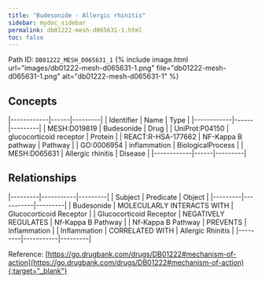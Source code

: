 ```yaml
---
title: "Budesonide - Allergic rhinitis"
sidebar: mydoc_sidebar
permalink: db01222-mesh-d065631-1.html
toc: false 
---
```



Path ID: `DB01222_MESH_D065631_1`
{% include image.html url="images/db01222-mesh-d065631-1.png" file="db01222-mesh-d065631-1.png" alt="db01222-mesh-d065631-1" %}

## Concepts

|------------|------|---------|
| Identifier | Name | Type    |
|------------|------|---------|
| MESH:D019819 | Budesonide | Drug |
| UniProt:P04150 | glucocorticoid receptor | Protein |
| REACT:R-HSA-177662 | NF-Kappa B pathway | Pathway |
| GO:0006954 | inflammation | BiologicalProcess |
| MESH:D065631 | Allergic rhinitis | Disease |
|------------|------|---------|

## Relationships

|---------|-----------|---------|
| Subject | Predicate | Object  |
|---------|-----------|---------|
| Budesonide | MOLECULARLY INTERACTS WITH | Glucocorticoid Receptor |
| Glucocorticoid Receptor | NEGATIVELY REGULATES | Nf-Kappa B Pathway |
| Nf-Kappa B Pathway | PREVENTS | Inflammation |
| Inflammation | CORRELATED WITH | Allergic Rhinitis |
|---------|-----------|---------|

Reference: [https://go.drugbank.com/drugs/DB01222#mechanism-of-action](https://go.drugbank.com/drugs/DB01222#mechanism-of-action){:target="_blank"}